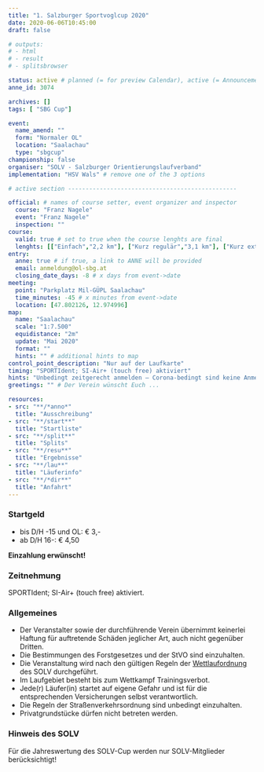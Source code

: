 ```yaml
---
title: "1. Salzburger Sportvoglcup 2020"
date: 2020-06-06T10:45:00
draft: false

# outputs:
# - html
# - result
# - splitsbrowser

status: active # planned (= for preview Calendar), active (= Announcement...), done (=Results...), canceled (for canceled events)
anne_id: 3074

archives: []
tags: [ "SBG Cup"]

event:
  name_amend: ""
  form: "Normaler OL"
  location: "Saalachau"
  type: "sbgcup"
championship: false
organiser: "SOLV - Salzburger Orientierungslaufverband"
implementation: "HSV Wals" # remove one of the 3 options

# active section ------------------------------------------------

official: # names of course setter, event organizer and inspector
  course: "Franz Nagele"
  event: "Franz Nagele"
  inspection: ""
course:
  valid: true # set to true when the course lenghts are final
  lenghts: [["Einfach","2,2 km"], ["Kurz regulär","3,1 km"], ["Kurz extra","2,4 km"], ["Mittel","3,5 km"], ["Lang","5,8 km"], ["Family","2,0 km"]]
entry:
  anne: true # if true, a link to ANNE will be provided
  email: anmeldung@ol-sbg.at
  closing_date_days: -8 # x days from event->date
meeting:
  point: "Parkplatz Mil-GÜPL Saalachau"
  time_minutes: -45 # x minutes from event->date
  location: [47.802126, 12.974996]
map:
  name: "Saalachau"
  scale: "1:7.500"
  equidistance: "2m"
  update: "Mai 2020"
  format: ""
  hints: "" # additional hints to map
control_point_description: "Nur auf der Laufkarte"
timing: "SPORTIdent; SI-Air+ (touch free) aktiviert"
hints: "Unbedingt zeitgerecht anmelden – Corona-bedingt sind keine Anmeldungen vor Ort erwünscht!!!"
greetings: "" # Der Verein wünscht Euch ...

resources:
- src: "**/*anno*"
  title: "Ausschreibung"
- src: "**/start**"
  title: "Startliste"
- src: "**/split**"
  title: "Splits"
- src: "**/resu**"
  title: "Ergebnisse"
- src: "**/lau**"
  title: "Läuferinfo"
- src: "**/*dir**"
  title: "Anfahrt"
---
```


### Startgeld

- bis D/H -15 und OL: € 3,-
- ab D/H 16-: € 4,50

**Einzahlung erwünscht!**

### Zeitnehmung

SPORTIdent; SI-Air+ (touch free) aktiviert.

### Allgemeines

- Der Veranstalter sowie der durchführende Verein übernimmt keinerlei Haftung für auftretende Schäden jeglicher Art, auch nicht gegenüber Dritten.
- Die Bestimmungen des Forstgesetzes und der StVO sind einzuhalten.
- Die Veranstaltung wird nach den gültigen Regeln der [Wettlaufordnung](../../wettlaufordnung) des SOLV durchgeführt.
- Im Laufgebiet besteht bis zum Wettkampf Trainingsverbot.
- Jede\(r) Läufer(in) startet auf eigene Gefahr und ist für die entsprechenden Versicherungen selbst verantwortlich.
- Die Regeln der Straßenverkehrsordnung sind unbedingt einzuhalten.
- Privatgrundstücke dürfen nicht betreten werden.

### Hinweis des SOLV

Für die Jahreswertung des SOLV-Cup werden nur SOLV-Mitglieder berücksichtigt!
